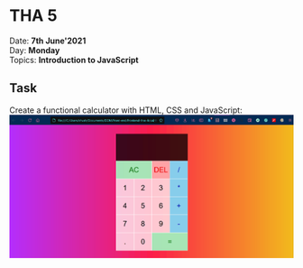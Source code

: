 # THA 5

Date: **7th June'2021**\
Day: **Monday**\
Topics: **Introduction to JavaScript**

## Task

Create a functional calculator with HTML, CSS and JavaScript:
![THA-5](readme-images/calculator.gif)